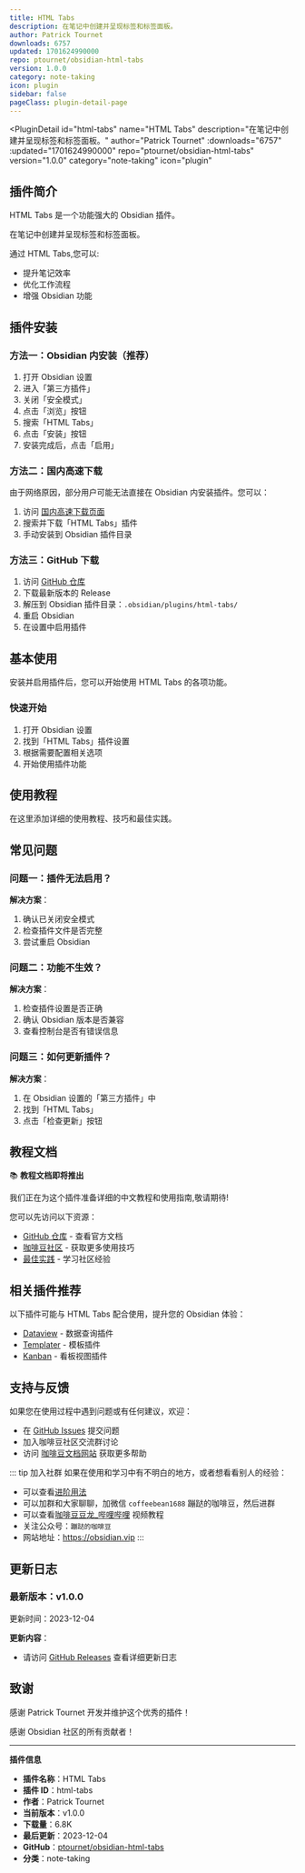 ```yaml
---
title: HTML Tabs
description: 在笔记中创建并呈现标签和标签面板。
author: Patrick Tournet
downloads: 6757
updated: 1701624990000
repo: ptournet/obsidian-html-tabs
version: 1.0.0
category: note-taking
icon: plugin
sidebar: false
pageClass: plugin-detail-page
---
```


<PluginDetail
  id="html-tabs"
  name="HTML Tabs"
  description="在笔记中创建并呈现标签和标签面板。"
  author="Patrick Tournet"
  :downloads="6757"
  :updated="1701624990000"
  repo="ptournet/obsidian-html-tabs"
  version="1.0.0"
  category="note-taking"
  icon="plugin"
>

<!-- AUTO_GENERATED_START -->
## 插件简介

HTML Tabs 是一个功能强大的 Obsidian 插件。

在笔记中创建并呈现标签和标签面板。

通过 HTML Tabs,您可以:

- 提升笔记效率
- 优化工作流程
- 增强 Obsidian 功能

<!-- AUTO_GENERATED_END -->

<!-- AUTO_GENERATED_START -->
## 插件安装

### 方法一：Obsidian 内安装（推荐）

1. 打开 Obsidian 设置
2. 进入「第三方插件」
3. 关闭「安全模式」
4. 点击「浏览」按钮
5. 搜索「HTML Tabs」
6. 点击「安装」按钮
7. 安装完成后，点击「启用」

### 方法二：国内高速下载

由于网络原因，部分用户可能无法直接在 Obsidian 内安装插件。您可以：

1. 访问 [国内高速下载页面](/zh/documentation/obsidian-plugins-download.html)
2. 搜索并下载「HTML Tabs」插件
3. 手动安装到 Obsidian 插件目录

### 方法三：GitHub 下载

1. 访问 [GitHub 仓库](https://github.com/ptournet/obsidian-html-tabs)
2. 下载最新版本的 Release
3. 解压到 Obsidian 插件目录：`.obsidian/plugins/html-tabs/`
4. 重启 Obsidian
5. 在设置中启用插件

## 基本使用

安装并启用插件后，您可以开始使用 HTML Tabs 的各项功能。

### 快速开始

1. 打开 Obsidian 设置
2. 找到「HTML Tabs」插件设置
3. 根据需要配置相关选项
4. 开始使用插件功能

<!-- AUTO_GENERATED_END -->

<!-- CUSTOM_CONTENT_START:tutorial -->
## 使用教程

在这里添加详细的使用教程、技巧和最佳实践。

<!-- CUSTOM_CONTENT_END:tutorial -->

<!-- SHARED_CONTENT_START -->
## 常见问题

### 问题一：插件无法启用？

**解决方案**：
1. 确认已关闭安全模式
2. 检查插件文件是否完整
3. 尝试重启 Obsidian

### 问题二：功能不生效？

**解决方案**：
1. 检查插件设置是否正确
2. 确认 Obsidian 版本是否兼容
3. 查看控制台是否有错误信息

### 问题三：如何更新插件？

**解决方案**：
1. 在 Obsidian 设置的「第三方插件」中
2. 找到「HTML Tabs」
3. 点击「检查更新」按钮

## 教程文档

📚 **教程文档即将推出**

我们正在为这个插件准备详细的中文教程和使用指南,敬请期待!

您可以先访问以下资源：
- [GitHub 仓库](https://github.com/ptournet/obsidian-html-tabs) - 查看官方文档
- [咖啡豆社区](/zh/bases/) - 获取更多使用技巧
- [最佳实践](/zh/best-practices/) - 学习社区经验

## 相关插件推荐

以下插件可能与 HTML Tabs 配合使用，提升您的 Obsidian 体验：

- [Dataview](/zh/plugins/dataview.html) - 数据查询插件
- [Templater](/zh/plugins/templater-obsidian.html) - 模板插件
- [Kanban](/zh/plugins/obsidian-kanban.html) - 看板视图插件

## 支持与反馈

如果您在使用过程中遇到问题或有任何建议，欢迎：

- 在 [GitHub Issues](https://github.com/ptournet/obsidian-html-tabs/issues) 提交问题
- 加入咖啡豆社区交流群讨论
- 访问 [咖啡豆文档网站](https://obsidian.vip) 获取更多帮助

::: tip 加入社群
如果在使用和学习中有不明白的地方，或者想看看别人的经验：
- 可以查看[进阶用法](/zh/advanced)
- 可以加群和大家聊聊，加微信 `coffeebean1688` 蹦跶的咖啡豆，然后进群
- 可以查看[咖啡豆豆龙_哔哩哔哩](https://space.bilibili.com/618777356) 视频教程
- 关注公众号：`蹦跶的咖啡豆`
- 网站地址：https://obsidian.vip
:::
<!-- SHARED_CONTENT_END -->

<!-- AUTO_GENERATED_START -->
## 更新日志

### 最新版本：v1.0.0

更新时间：2023-12-04

**更新内容**：
- 请访问 [GitHub Releases](https://github.com/ptournet/obsidian-html-tabs/releases) 查看详细更新日志

## 致谢

感谢 Patrick Tournet 开发并维护这个优秀的插件！

感谢 Obsidian 社区的所有贡献者！

---

**插件信息**
- **插件名称**：HTML Tabs
- **插件 ID**：html-tabs
- **作者**：Patrick Tournet
- **当前版本**：v1.0.0
- **下载量**：6.8K
- **最后更新**：2023-12-04
- **GitHub**：[ptournet/obsidian-html-tabs](https://github.com/ptournet/obsidian-html-tabs)
- **分类**：note-taking
<!-- AUTO_GENERATED_END -->

</PluginDetail>

